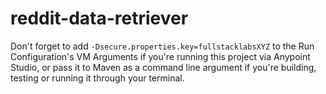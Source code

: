 # reddit-data-retriever

Don't forget to add `-Dsecure.properties.key=fullstacklabsXYZ` to the Run Configuration's VM Arguments if you're running this project via Anypoint Studio, or pass it to Maven as a command line argument if you're building, testing or running it through your terminal.
